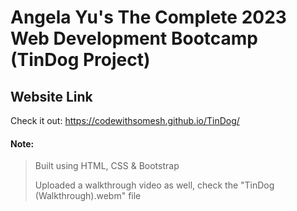 # Angela Yu's The Complete 2023 Web Development Bootcamp (TinDog Project)

## Website Link 
Check it out:
https://codewithsomesh.github.io/TinDog/



#### Note:
> Built using HTML, CSS & Bootstrap
> 
> Uploaded a walkthrough video as well,  check the "TinDog (Walkthrough).webm" file
